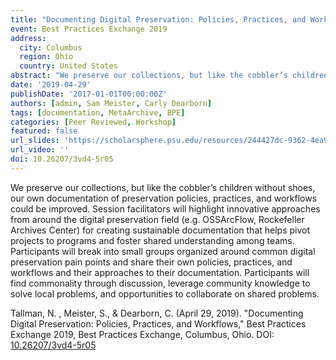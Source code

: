 ```yaml
---
title: "Documenting Digital Preservation: Policies, Practices, and Workflows"
event: Best Practices Exchange 2019
address:
  city: Columbus
  region: Ohio
  country: United States
abstract: "We preserve our collections, but like the cobbler’s children without shoes, our own documentation of preservation policies, practices, and workflows could be improved. Session facilitators will highlight innovative approaches from around the digital preservation field (e.g. OSSArcFlow, Rockefeller Archives Center) for creating sustainable documentation that helps pivot projects to programs and foster shared understanding among teams. Participants will break into small groups organized around common digital preservation pain points and share their own policies, practices, and workflows and their approaches to their documentation. Participants will find commonality through discussion, leverage community knowledge to solve local problems, and opportunities to collaborate on shared problems."
date: '2019-04-29'
publishDate: '2017-01-01T00:00:00Z'
authors: [admin, Sam Meister, Carly Dearborn]
tags: [documentation, MetaArchive, BPE]
categories: [Peer Reviewed, Workshop]
featured: false
url_slides: 'https://scholarsphere.psu.edu/resources/244427dc-9362-4ea9-8459-a90cd0ce8d7b/downloads/1382'
url_video: ''
doi: 10.26207/3vd4-5r05
---
```

We preserve our collections, but like the cobbler’s children without shoes, our own documentation of preservation policies, practices, and workflows could be improved. Session facilitators will highlight innovative approaches from around the digital preservation field (e.g. OSSArcFlow, Rockefeller Archives Center) for creating sustainable documentation that helps pivot projects to programs and foster shared understanding among teams. Participants will break into small groups organized around common digital preservation pain points and share their own policies, practices, and workflows and their approaches to their documentation. Participants will find commonality through discussion, leverage community knowledge to solve local problems, and opportunities to collaborate on shared problems.

Tallman, N. , Meister, S., & Dearborn, C. (April 29, 2019). "Documenting Digital Preservation: Policies, Practices, and Workflows," Best Practices Exchange 2019, Best Practices Exchange, Columbus, Ohio. DOI: [10.26207/3vd4-5r05](https://doi.org/10.26207/3vd4-5r05)